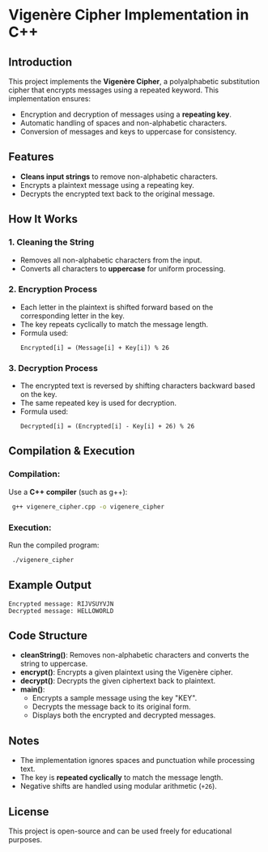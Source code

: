# Vigenère Cipher Implementation in C++

## Introduction
This project implements the **Vigenère Cipher**, a polyalphabetic substitution cipher that encrypts messages using a repeated keyword. This implementation ensures:
- Encryption and decryption of messages using a **repeating key**.
- Automatic handling of spaces and non-alphabetic characters.
- Conversion of messages and keys to uppercase for consistency.

## Features
- **Cleans input strings** to remove non-alphabetic characters.
- Encrypts a plaintext message using a repeating key.
- Decrypts the encrypted text back to the original message.

## How It Works
### 1. Cleaning the String
- Removes all non-alphabetic characters from the input.
- Converts all characters to **uppercase** for uniform processing.

### 2. Encryption Process
- Each letter in the plaintext is shifted forward based on the corresponding letter in the key.
- The key repeats cyclically to match the message length.
- Formula used:
  ```plaintext
  Encrypted[i] = (Message[i] + Key[i]) % 26
  ```

### 3. Decryption Process
- The encrypted text is reversed by shifting characters backward based on the key.
- The same repeated key is used for decryption.
- Formula used:
  ```plaintext
  Decrypted[i] = (Encrypted[i] - Key[i] + 26) % 26
  ```

## Compilation & Execution
### Compilation:
Use a **C++ compiler** (such as g++):
```sh
 g++ vigenere_cipher.cpp -o vigenere_cipher
```

### Execution:
Run the compiled program:
```sh
 ./vigenere_cipher
```

## Example Output
```
Encrypted message: RIJVSUYVJN
Decrypted message: HELLOWORLD
```

## Code Structure
- **cleanString()**: Removes non-alphabetic characters and converts the string to uppercase.
- **encrypt()**: Encrypts a given plaintext using the Vigenère cipher.
- **decrypt()**: Decrypts the given ciphertext back to plaintext.
- **main()**:
  - Encrypts a sample message using the key "KEY".
  - Decrypts the message back to its original form.
  - Displays both the encrypted and decrypted messages.

## Notes
- The implementation ignores spaces and punctuation while processing text.
- The key is **repeated cyclically** to match the message length.
- Negative shifts are handled using modular arithmetic (`+26`).

## License
This project is open-source and can be used freely for educational purposes.

